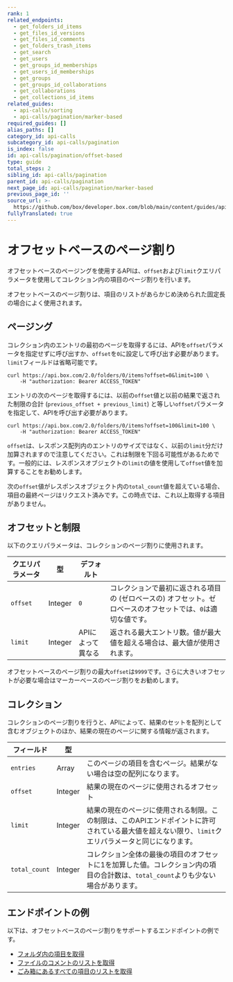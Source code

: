 ```yaml
---
rank: 1
related_endpoints:
  - get_folders_id_items
  - get_files_id_versions
  - get_files_id_comments
  - get_folders_trash_items
  - get_search
  - get_users
  - get_groups_id_memberships
  - get_users_id_memberships
  - get_groups
  - get_groups_id_collaborations
  - get_collaborations
  - get_collections_id_items
related_guides:
  - api-calls/sorting
  - api-calls/pagination/marker-based
required_guides: []
alias_paths: []
category_id: api-calls
subcategory_id: api-calls/pagination
is_index: false
id: api-calls/pagination/offset-based
type: guide
total_steps: 2
sibling_id: api-calls/pagination
parent_id: api-calls/pagination
next_page_id: api-calls/pagination/marker-based
previous_page_id: ''
source_url: >-
  https://github.com/box/developer.box.com/blob/main/content/guides/api-calls/pagination/offset-based.md
fullyTranslated: true
---
```

# オフセットベースのページ割り

オフセットベースのページングを使用するAPIは、`offset`および`limit`クエリパラメータを使用してコレクション内の項目のページ割りを行います。

オフセットベースのページ割りは、項目のリストがあらかじめ決められた固定長の場合によく使用されます。

## ページング

コレクション内のエントリの最初のページを取得するには、APIを`offset`パラメータを指定せずに呼び出すか、`offset`を`0`に設定して呼び出す必要があります。`limit`フィールドは省略可能です。

```curl
curl https://api.box.com/2.0/folders/0/items?offset=0&limit=100 \
    -H "authorization: Bearer ACCESS_TOKEN"

```

エントリの次のページを取得するには、以前の`offset`値と以前の結果で返された制限の合計 (`previous_offset + previous_limit`) と等しい`offset`パラメータを指定して、APIを呼び出す必要があります。

```curl
curl https://api.box.com/2.0/folders/0/items?offset=100&limit=100 \
    -H "authorization: Bearer ACCESS_TOKEN"

```

<Message type="notice">

`offset`は、レスポンス配列内のエントリのサイズではなく、以前の`limit`分だけ加算されますので注意してください。これは制限を下回る可能性があるためです。一般的には、レスポンスオブジェクトの`limit`の値を使用して`offset`値を加算することをお勧めします。

</Message>

次の`offset`値がレスポンスオブジェクト内の`total_count`値を超えている場合、項目の最終ページはリクエスト済みです。この時点では、これ以上取得する項目がありません。

## オフセットと制限

以下のクエリパラメータは、コレクションのページ割りに使用されます。

| クエリパラメータ | 型       | デフォルト      |                                                            |
| -------- | ------- | ---------- | ---------------------------------------------------------- |
| `offset` | Integer | `0`        | コレクションで最初に返される項目の (ゼロベースの) オフセット。ゼロベースのオフセットでは、`0`は適切な値です。 |
| `limit`  | Integer | APIによって異なる | 返される最大エントリ数。値が最大値を超える場合は、最大値が使用されます。                       |

<Message type="notice">

オフセットベースのページ割りの最大`offset`は`9999`です。さらに大きいオフセットが必要な場合はマーカーベースのページ割りをお勧めします。

</Message>

## コレクション

コレクションのページ割りを行うと、APIによって、結果のセットを配列として含むオブジェクトのほか、結果の現在のページに関する情報が返されます。

| フィールド         | 型       |                                                                                 |
| ------------- | ------- | ------------------------------------------------------------------------------- |
| `entries`     | Array   | このページの項目を含むページ。結果がない場合は空の配列になります。                                               |
| `offset`      | Integer | 結果の現在のページに使用されるオフセット                                                            |
| `limit`       | Integer | 結果の現在のページに使用される制限。この制限は、このAPIエンドポイントに許可されている最大値を超えない限り、`limit`クエリパラメータと同じになります。 |
| `total_count` | Integer | コレクション全体の最後の項目のオフセットに1を加算した値。コレクション内の項目の合計数は、`total_count`よりも少ない場合があります。        |

## エンドポイントの例

以下は、オフセットベースのページ割りをサポートするエンドポイントの例です。

* [フォルダ内の項目を取得](endpoint://get_folders_id_items)
* [ファイルのコメントのリストを取得](endpoint://get-files-id-comments)
* [ごみ箱にあるすべての項目のリストを取得](endpoint://get-folders-trash-items)